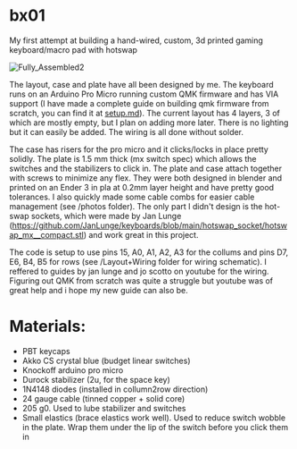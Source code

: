 # bx01
My first attempt at building a hand-wired, custom, 3d printed gaming keyboard/macro pad with hotswap 

![Fully_Assembled2](https://github.com/Baxtrom/bx01/assets/152244482/e0b6d013-c037-442b-86c9-37bb19da8384)

The layout, case and plate have all been designed by me. The keyboard runs on an Arduino Pro Micro running custom QMK firmware and has VIA support (I have made a complete guide on building qmk firmware from scratch, you can find it at [setup.md](https://github.com/Baxtrom/bx01/blob/main/setup.md#qmk-setup)). The current layout has 4 layers, 3 of which are mostly empty, but I plan on adding more later. There is no lighting but it can easily be added. The wiring is all done without solder. 

The case has risers for the pro micro and it clicks/locks in place pretty solidly. The plate is 1.5 mm thick (mx switch spec) which allows the switches and the stabilizers to click in. The plate and case attach together with screws to minimize any flex. They were both designed in blender and printed on an Ender 3 in pla at 0.2mm layer height and have pretty good tolerances. I also quickly made some cable combs for easier cable management (see /photos folder). The only part I didn't design is the hot-swap sockets, which were made by Jan Lunge (https://github.com/JanLunge/keyboards/blob/main/hotswap_socket/hotswap_mx__compact.stl) and work great in this project. 

The code is setup to use pins 15, A0, A1, A2, A3 for the collums and pins D7, E6, B4, B5 for rows (see /Layout+Wiring folder for wiring schematic). I reffered to guides by jan lunge and jo scotto on youtube for the wiring. Figuring out QMK from scratch was quite a struggle but youtube was of great help and i hope my new guide can also be. 







# Materials:
- PBT keycaps 
- Akko CS crystal blue (budget linear switches)
- Knockoff arduino pro micro
- Durock stabilizer (2u, for the space key)
- 1N4148 diodes (installed in collumn2row direction)
- 24 gauge cable (tinned copper + solid core) 
- 205 g0. Used to lube stabilizer and switches
- Small elastics (brace elastics work well). Used to reduce switch wobble in the plate. Wrap them under the lip of the switch before you click them in
